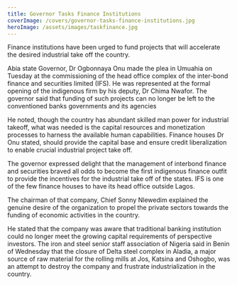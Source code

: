 ```yaml
---
title: Governor Tasks Finance Institutions
coverImage: /covers/governor-tasks-finance-institutions.jpg
heroImage: /assets/images/taskfinance.jpg
---
```


Finance institutions have been urged to fund projects that will accelerate the desired industrial take off the country.

Abia state Governor, Dr Ogbonnaya Onu made the plea in Umuahia on Tuesday at the commissioning of the head office complex of the inter-bond finance and securities limited (IFS). He was represented at the formal opening of the indigenous firm by his deputy, Dr Chima Nwafor. The governor said that funding of such projects can no longer be left to the conventioned banks governments and its agencies

He noted, though the country has abundant skilled man power for industrial takeoff, what was needed is the capital resources and monetization processes to harness the available human capabilities. Finance houses Dr Onu stated, should provide the capital base and ensure credit liberalization to enable crucial industrial project take off.

The governor expressed delight that the management of interbond finance and securities braved all odds to become the first indigenous finance outfit to provide the incentives for the industrial take off of the states. IFS is one of the few finance houses to have its head office outside Lagos.

The chairman of that company, Chief Sonny Nlewedim explained the genuine desire of the organization to propel the private sectors towards the funding of economic activities in the country.

He stated that the company was aware that traditional banking institution could no longer meet the growing capital requirements of perspective investors. The iron and steel senior staff association of Nigeria said in Benin of Wednesday that the closure of Delta steel complex in Aladia, a major source of raw material for the rolling mills at Jos, Katsina and Oshogbo, was an attempt to destroy the company and frustrate industrialization in the country.
